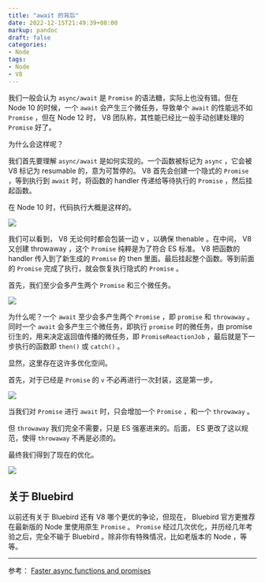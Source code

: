 ```yaml
---
title: "await 的背后"
date: 2022-12-15T21:49:39+08:00
markup: pandoc
draft: false
categories:
- Node
tags:
- Node
- V8
---
```


我们一般会认为 `async/await` 是 `Promise` 的语法糖，实际上也没有错。但在 Node 10 的时候，一个 `await` 会产生三个微任务，导致单个 `await` 的性能远不如 `Promise` ，但在 Node 12 时， V8 团队称，其性能已经比一般手动创建处理的 `Promise` 好了。

为什么会这样呢？

我们首先要理解 `async/await` 是如何实现的。一个函数被标记为 `async` ，它会被 V8 标记为 resumable 的，意为可暂停的。 V8 首先会创建一个隐式的 `Promise` ，等到执行到 `await` 时，将函数的 handler 传递给等待执行的 `Promise` ，然后挂起函数。

在 Node 10 时，代码执行大概是这样的。

![](https://v8.dev/_img/fast-async/await-under-the-hood.svg)

我们可以看到， V8 无论何时都会包装一边 v ，以确保 thenable 。在中间， V8 又创建 throwaway ，这个 `Promise` 纯粹是为了符合 ES 标准。 V8 把函数的 handler 传入到了新生成的 `Promise` 的 then 里面。最后挂起整个函数。等到前面的 `Promise` 完成了执行，就会恢复执行隐式的 `Promise` 。

首先，我们至少会多产生两个 `Promise` 和三个微任务。

![](https://v8.dev/_img/fast-async/await-overhead.svg)

为什么呢？一个 `await` 至少会多产生两个 `Promise` ，即 `promise` 和 `throwaway` 。同时一个 `await` 会多产生三个微任务，即执行 `promise` 时的微任务，由 promise 衍生的，用来决定返回值传播的微任务，即 `PromiseReactionJob` ，最后就是下一步执行的函数即 `then()` 或 `catch()` 。

显然，这里存在这许多优化空间。

首先，对于已经是 `Promise` 的 `v` 不必再进行一次封装，这是第一步。

![](https://v8.dev/_img/fast-async/await-code-comparison.svg)

当我们对 `Promise` 进行 `await` 时，只会增加一个 `Promise` ，和一个 `throwaway` 。

但 `throwaway` 我们完全不需要，只是 ES 强塞进来的。后面， ES 更改了这以规范，使得 `throwaway` 不再是必须的。

最终我们得到了现在的优化。

![](https://v8.dev/_img/fast-async/node-10-vs-node-12.svg)

## 关于 Bluebird

以前还有关于 Bluebird 还有 V8 哪个更优的争论，但现在， Bluebird 官方更推荐在最新版的 Node 里使用原生 `Promise` 。 `Promise` 经过几次优化，并历经几年考验之后，完全不输于 Bluebird 。除非你有特殊情况，比如老版本的 Node ，等等。

---

参考： [Faster async functions and promises](https://v8.dev/blog/fast-async)
